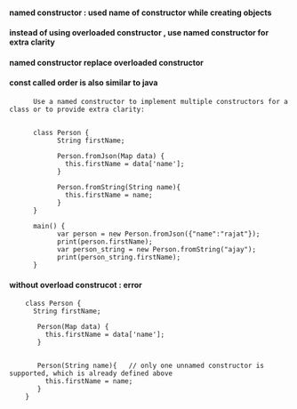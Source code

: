 #### named constructor : used name of constructor while creating objects

#### instead of using overloaded constructor , use named constructor for extra clarity

#### named constructor replace overloaded constructor 

#### const called order is also similar to java

          Use a named constructor to implement multiple constructors for a class or to provide extra clarity:

      
          class Person {
                String firstName;

                Person.fromJson(Map data) {
                  this.firstName = data['name'];
                }

                Person.fromString(String name){
                  this.firstName = name;
                }
          }

          main() {
                var person = new Person.fromJson({"name":"rajat"});
                print(person.firstName);
                var person_string = new Person.fromString("ajay");
                print(person_string.firstName);
          }
          
#### without overload construcot : error

        class Person {
          String firstName;

           Person(Map data) {
             this.firstName = data['name'];
           }


           Person(String name){   // only one unnamed constructor is supported, which is already defined above
             this.firstName = name;
           }
        }
